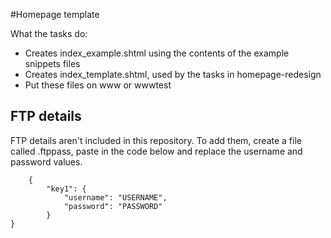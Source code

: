 #Homepage template

What the tasks do:

* Creates index_example.shtml using the contents of the example snippets files
* Creates index_template.shtml, used by the tasks in homepage-redesign
* Put these files on www or wwwtest

## FTP details
FTP details aren't included in this repository. To add them, create a file called .ftppass, paste in the code below and replace the username and password values.

		{  
			"key1": {  
  				"username": "USERNAME",  
  				"password": "PASSWORD"  
  			}  
  	}
